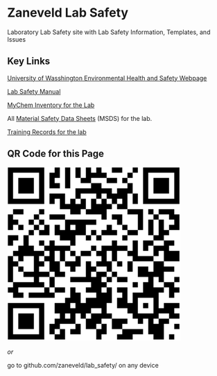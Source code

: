 # Zaneveld Lab Safety

Laboratory Lab Safety site with Lab Safety Information, Templates, and Issues


## Key Links

[University of Wasshington Environmental Health and Safety Webpage](https://www.ehs.washington.edu/research-lab/laboratory-safety)

[Lab Safety Manual](https://ehs.washington.edu/system/files/resources/lsm.pdf)

[MyChem Inventory for the Lab](https://mychem.ehs.washington.edu/Inventory/InventoryList?roomOwnerID=10873&page=1)

All [Material Safety Data Sheets](./MSDS/) (MSDS) for the lab.  

[Training Records for the lab](./Training)

## QR Code for this Page

<img src="./resources/QR_code.png" width="400"  description="An image of the download screen on the zotero home page.">

*or*

go to github.com/zaneveld/lab_safety/ on any device
